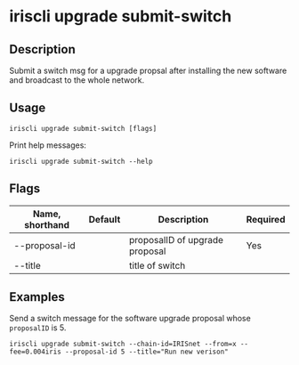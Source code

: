 # iriscli upgrade submit-switch

## Description

Submit a switch msg for a upgrade propsal after installing the new software and broadcast to the whole network.

## Usage

```
iriscli upgrade submit-switch [flags]
```

Print help messages:

```
iriscli upgrade submit-switch --help
```
## Flags

| Name, shorthand  | Default   | Description                                                  | Required |
| ---------------  | --------- | ------------------------------------------------------------ | -------- |
| --proposal-id    |           | proposalID of upgrade proposal                               | Yes      |
| --title          |           | title of switch                                              |          |

## Examples

Send a switch message for the software upgrade proposal whose `proposalID` is 5. 

```
iriscli upgrade submit-switch --chain-id=IRISnet --from=x --fee=0.004iris --proposal-id 5 --title="Run new verison"
```
